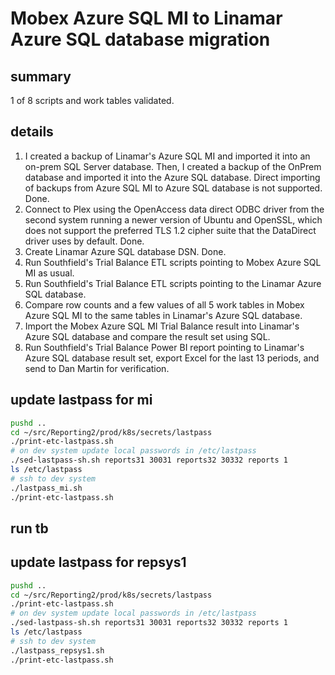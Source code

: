 # Mobex Azure SQL MI to Linamar Azure SQL database migration

## summary

1 of 8 scripts and work tables validated.

## details

1. I created a backup of Linamar's Azure SQL MI and imported it into an on-prem SQL Server database. Then, I created a backup of the OnPrem database and imported it into the Azure SQL database. Direct importing of backups from Azure SQL MI to Azure SQL database is not supported. Done.
2. Connect to Plex using the OpenAccess data direct ODBC driver from the second system running a newer version of Ubuntu and OpenSSL, which does not support the preferred TLS 1.2 cipher suite that the DataDirect driver uses by default. Done.
3. Create Linamar Azure SQL database DSN. Done.
4. Run Southfield's Trial Balance ETL scripts pointing to Mobex Azure SQL MI as usual.
5. Run Southfield's Trial Balance ETL scripts pointing to the Linamar Azure SQL database.
6. Compare row counts and a few values of all 5 work tables in Mobex Azure SQL MI to the same tables in Linamar's Azure SQL database.
7. Import the Mobex Azure SQL MI Trial Balance result into Linamar's Azure SQL database and compare the result set using SQL.
8. Run Southfield's Trial Balance Power BI report pointing to Linamar's Azure SQL database result set, export Excel for the last 13 periods, and send to Dan Martin for verification.

## update lastpass for mi

```bash
pushd .. 
cd ~/src/Reporting2/prod/k8s/secrets/lastpass
./print-etc-lastpass.sh
# on dev system update local passwords in /etc/lastpass
./sed-lastpass-sh.sh reports31 30031 reports32 30332 reports 1
ls /etc/lastpass
# ssh to dev system
./lastpass_mi.sh
./print-etc-lastpass.sh

```

## run tb

## update lastpass for repsys1

```bash
pushd .. 
cd ~/src/Reporting2/prod/k8s/secrets/lastpass
./print-etc-lastpass.sh
# on dev system update local passwords in /etc/lastpass
./sed-lastpass-sh.sh reports31 30031 reports32 30332 reports 1
ls /etc/lastpass
# ssh to dev system
./lastpass_repsys1.sh
./print-etc-lastpass.sh

```
